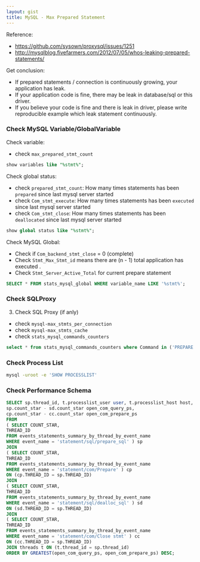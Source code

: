 ```yaml
---
layout: gist
title: MySQL - Max Prepared Statement 
---
```


Reference:
- https://github.com/sysown/proxysql/issues/1251
- http://mysqlblog.fivefarmers.com/2012/07/05/whos-leaking-prepared-statements/


Get conclusion:
- If prepared statements / connection is continuously growing, your application has leak.
- If your application code is fine, there may be leak in database/sql or this driver.
- If you believe your code is fine and there is leak in driver, please write reproducible example
which leak statement continuously.

### Check MySQL Variable/GlobalVariable

Check variable:
  - check `max_prepared_stmt_count`
```sql
show variables like "%stmt%";
```

Check global status:
  - check `prepared_stmt_count`: How many times statements has been `prepared` since last mysql server started
  - check `Com_stmt_execute`: How many times statements has been `executed` since last mysql server started
  - check `Com_stmt_close`: How many times statements has been `deallocated` since last mysql server started
```sql
show global status like "%stmt%";
```

Check MySQL Global:
  - Check if `Com_backend_stmt_close` = 0 (complete)
  - Check `Stmt_Max_Stmt_id` means there are (n - 1) total application has executed . 
  - Check `Stmt_Server_Active_Total` for current prepare statement
```sql
SELECT * FROM stats_mysql_global WHERE variable_name LIKE '%stmt%';
```
  
### Check SQLProxy

3. Check SQL Proxy (if anly)
  - check `mysql-max_stmts_per_connection`
  - check `mysql-max_stmts_cache`
  - check `stats_mysql_commands_counters`
  ```sql
select * from stats_mysql_commands_counters where Command in ('PREPARE', 'EXECUTE', 'SELECT');
  ```

### Check Process List 

```bash
mysql -uroot -e 'SHOW PROCESSLIST' 
```


### Check Performance Schema

  ```sql
SELECT sp.thread_id, t.processlist_user user, t.processlist_host host,
sp.count_star - sd.count_star open_com_query_ps,
cp.count_star - cc.count_star open_com_prepare_ps
FROM
( SELECT COUNT_STAR,
THREAD_ID
FROM events_statements_summary_by_thread_by_event_name
WHERE event_name = 'statement/sql/prepare_sql' ) sp
JOIN
( SELECT COUNT_STAR,
THREAD_ID
FROM events_statements_summary_by_thread_by_event_name
WHERE event_name = 'statement/com/Prepare' ) cp
ON (cp.THREAD_ID = sp.THREAD_ID)
JOIN
( SELECT COUNT_STAR,
THREAD_ID
FROM events_statements_summary_by_thread_by_event_name
WHERE event_name = 'statement/sql/dealloc_sql' ) sd
ON (sd.THREAD_ID = sp.THREAD_ID)
JOIN
( SELECT COUNT_STAR,
THREAD_ID
FROM events_statements_summary_by_thread_by_event_name
WHERE event_name = 'statement/com/Close stmt' ) cc
ON (cc.THREAD_ID = sp.THREAD_ID)
JOIN threads t ON (t.thread_id = sp.thread_id)
ORDER BY GREATEST(open_com_query_ps, open_com_prepare_ps) DESC;
  ```





